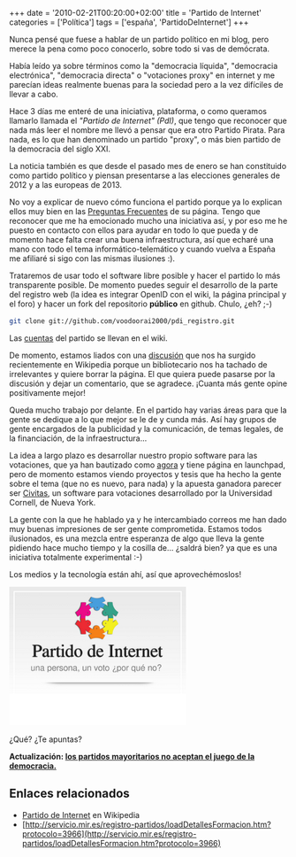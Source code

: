 +++
date = '2010-02-21T00:20:00+02:00'
title = 'Partido de Internet'
categories = ['Política']
tags = ['españa', 'PartidoDeInternet']
+++

Nunca pensé que fuese a hablar de un partido político en mi blog, pero merece la pena como poco conocerlo, sobre todo si vas de demócrata.

Había leído ya sobre términos como la "democracia líquida", "democracia electrónica", "democracia directa" o "votaciones proxy" en internet y me parecían ideas realmente buenas para la sociedad pero a la vez difíciles de llevar a cabo.

Hace 3 días me enteré de una iniciativa, plataforma, o como queramos llamarlo llamada el *"Partido de Internet" (PdI)*, que tengo que reconocer que nada más leer el nombre me llevó a pensar que era otro Partido Pirata. Para nada, es lo que han denominado un partido "proxy", o más bien partido de la democracia del siglo XXI.

La noticia también es que desde el pasado mes de enero se han constituido como partido político y piensan presentarse a las elecciones generales de 2012 y a las europeas de 2013.

No voy a explicar de nuevo cómo funciona el partido porque ya lo explican ellos muy bien en las [Preguntas Frecuentes](http://partidodeinternet.es/preguntas-frecuentes) de su página. Tengo que reconocer que me ha emocionado mucho una iniciativa así, y por eso me he puesto en contacto con ellos para ayudar en todo lo que pueda y de momento hace falta crear una buena infraestructura, así que echaré una mano con todo el tema informático-telemático y cuando vuelva a España me afiliaré si sigo con las mismas ilusiones :).

Trataremos de usar todo el software libre posible y hacer el partido lo más transparente posible. De momento puedes seguir el desarrollo de la parte del registro web (la idea es integrar OpenID con el wiki, la página principal y el foro) y hacer un fork del repositorio **público** en github. Chulo, ¿eh? ;-)

```bash
git clone git://github.com/voodoorai2000/pdi_registro.git
```

Las [cuentas](http://partidodeinternet.es/wiki/Finanzas) del partido se llevan en el wiki.

De momento, estamos liados con una [discusión](http://es.wikipedia.org/wiki/Wikipedia:Consultas_de_borrado/Partido_de_Internet) que nos ha surgido recientemente en Wikipedia porque un bibliotecario nos ha tachado de irrelevantes y quiere borrar la página. El que quiera puede pasarse por la discusión y dejar un comentario, que se agradece. ¡Cuanta más gente opine positivamente mejor!

Queda mucho trabajo por delante. En el partido hay varias áreas para que la gente se dedique a lo que mejor se le de y cunda más. Así hay grupos de gente encargados de la publicidad y la comunicación, de temas legales, de la financiación, de la infraestructura...

La idea a largo plazo es desarrollar nuestro propio software para las votaciones, que ya han bautizado como [agora](https://launchpad.net/agora) y tiene página en launchpad, pero de momento estamos viendo proyectos y tesis que ha hecho la gente sobre el tema (que no es nuevo, para nada) y la apuesta ganadora parecer ser [Civitas](http://partidodeinternet.es/wiki/Tarea:_Evaluar_civitas), un software para votaciones desarrollado por la Universidad Cornell, de Nueva York.

La gente con la que he hablado ya y he intercambiado correos me han dado muy buenas impresiones de ser gente comprometida. Estamos todos ilusionados, es una mezcla entre esperanza de algo que lleva la gente pidiendo hace mucho tiempo y la cosilla de... ¿saldrá bien? ya que es una iniciativa totalmente experimental :-)

Los medios y la tecnología están ahí, así que aprovechémoslos!

[![logo partido de internet](/img/logo_def.png)](http://partidodeinternet.es/)

¿Qué? ¿Te apuntas?

**Actualización: [los partidos mayoritarios no aceptan el juego de la democracia.](http://www.adn.es/politica/20100223/NWS-3061-IU-Congreso-UPyD-diputados-reclamar.html)**

## Enlaces relacionados

- [Partido de Internet](http://es.wikipedia.org/wiki/Partido_de_Internet) en Wikipedia
- [http://servicio.mir.es/registro-partidos/loadDetallesFormacion.htm?protocolo=3966](http://servicio.mir.es/registro-partidos/loadDetallesFormacion.htm?protocolo=3966)
